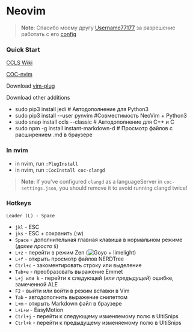 # Neovim

> **Note**: Спасибо моему другу [Username77177](https://github.com/Username77177) за разрешение работать с его [config](https://github.com/Username77177/dotfiles/tree/i3-ground-rain/config/nvim) 

### Quick Start
 [CCLS Wiki](https://github.com/MaskRay/ccls/wiki)
 
 [COC-nvim](https://github.com/neoclide/coc.nvim)

 Download [vim-plug](https://github.com/junegunn/vim-plug)
 
Download other additions
* sudo pip3 install jedi # Автодополнение для Python3
* sudo pip3 install --user pynvim #Совместимость NeoVim + Python3
* sudo snap install ccls --classic # Автодополнение для C++ и C
* sudo npm -g install instant-markdown-d # Просмотр файлов с расширением .md в браузере

### In nvim
* in nvim, run `:PlugInstall`
* in nvim, run `:CocInstall coc-clangd`
> **Note**: If you've configured `clangd` as a languageServer in `coc-settings.json`, you should remove it to avoid running clangd twice!

### Hotkeys
`Leader (L) - Space`
- `jkl` - ESC
- `jks` - ESC + сохранить (*:w*)
- `Space` - дополнительная главная клавиша в нормальном режиме (*далее просто* `S`)
- `L+z` - перейти в режим Zen (![Goyo](https://github.com/junegunn/goyo.vim) + limelight)
- `L+f` - открыть просмотр файлов NERDTree
- `Ctrl+c` - закоментировать строку или выделение
- `Tab+e` - преобразовать выражение Emmet
- `L+j или k` - перейти к следующей (*или предыдущей*) ошибке, замеченной ALE
- `F2` - выйти или войти в режим вставки в Vim
- `Tab` - автодополнить выражение снипеттом
- `L+m` - открыть Markdown файл в браузере
- `L+L+w` - EasyMotion
- `Ctrl+j` - перейти к следующему изменяемому полю в UltiSnips
- `Ctrl+k` - перейти к предыдущему изменяемому полю в UltiSnips
